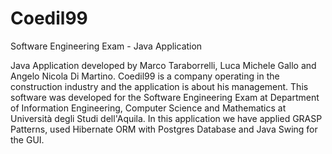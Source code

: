 Coedil99
========

Software Engineering Exam - Java Application

Java Application developed by Marco Taraborrelli, Luca Michele Gallo and Angelo Nicola Di Martino.
Coedil99 is a company operating in the construction industry and the application is about his management.
This software was developed for the Software Engineering Exam at Department of Information Engineering, Computer Science and Mathematics at Università degli Studi dell'Aquila.
In this application we have applied GRASP Patterns, used Hibernate ORM with Postgres Database and Java Swing for the GUI.
